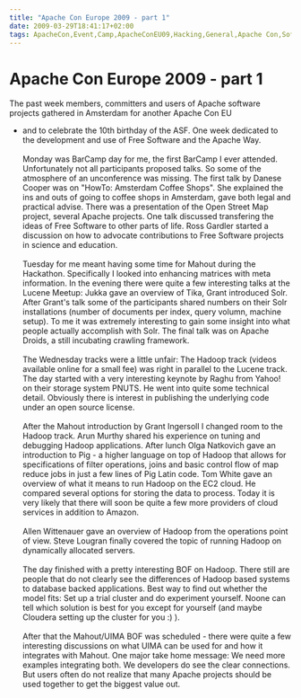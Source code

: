 ```yaml
---
title: "Apache Con Europe 2009 - part 1"
date: 2009-03-29T18:41:17+02:00
tags: ApacheCon,Event,Camp,ApacheConEU09,Hacking,General,Apache Con,Software Foundation,
---
```


# Apache Con Europe 2009 - part 1


The past week members, committers and users of Apache software projects gathered in Amsterdam for another Apache Con EU 
- and to celebrate the 10th birthday of the ASF. One week dedicated to the development and use of Free Software and the 
Apache Way.<br><br>Monday was BarCamp day for me, the first BarCamp I ever attended. Unfortunately not all participants 
proposed talks. So some of the atmosphere of an unconference was missing. The first talk by Danese Cooper was on 
"HowTo: Amsterdam Coffee Shops". She explained the ins and outs of going to coffee shops in Amsterdam, gave both legal 
and practical advise. There was a presentation of the Open Street Map project, several Apache projects. One talk 
discussed transfering the ideas of Free Software to other parts of life. Ross Gardler started a discussion on how to 
advocate contributions to Free Software projects in science and education.<br><br>Tuesday for me meant having some time 
for Mahout during the Hackathon. Specifically I looked into enhancing matrices with meta information. In the evening 
there were quite a few interesting talks at the Lucene Meetup: Jukka gave an overview of Tika, Grant introduced Solr. 
After Grant's talk some of the participants shared numbers on their Solr installations (number of documents per index, 
query volumn, machine setup). To me it was extremely interesting to gain some insight into what people actually 
accomplish with Solr. The final talk was on Apache Droids, a still incubating crawling framework.<br><br>The Wednesday 
tracks were a little unfair: The Hadoop track (videos available online for a small fee) was right in parallel to the 
Lucene track. The day started with a very interesting keynote by Raghu from Yahoo! on their storage system PNUTS. He 
went into quite some technical detail. Obviously there is interest in publishing the underlying code under an open 
source license.<br><br>After the Mahout introduction by Grant Ingersoll I changed room to the Hadoop track. Arun Murthy 
shared his experience on tuning and debugging Hadoop applications. After lunch Olga Natkovich gave an introduction to 
Pig - a higher language on top of Hadoop that allows for specifications of filter operations, joins and basic control 
flow of map reduce jobs in just a few lines of Pig Latin code. Tom White gave an overview of what it means to run 
Hadoop on the EC2 cloud. He compared several options for storing the data to process. Today it is very likely that 
there will soon be quite a few more providers of cloud services in addition to Amazon.<br><br>Allen Wittenauer gave an 
overview of Hadoop from the operations point of view. Steve Lougran finally covered the topic of running Hadoop on 
dynamically allocated servers.<br><br>The day finished with a pretty interesting BOF on Hadoop. There still are people 
that do not clearly see the differences of Hadoop based systems to database backed applications. Best way to find out 
whether the model fits: Set up a trial cluster and do experiment yourself. Noone can tell which solution is best for 
you except for yourself (and maybe Cloudera setting up the cluster for you :) ).<br><br>After that the Mahout/UIMA BOF 
was scheduled - there were quite a few interesting discussions on what UIMA can be used for and how it integrates with 
Mahout. One major take home message: We need more examples integrating both. We developers do see the clear 
connections. But users often do not realize that many Apache projects should be used together to get the biggest value 
out.
